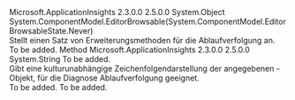 <Type Name="Extensions" FullName="Microsoft.ApplicationInsights.Extensibility.Implementation.Tracing.Extensions">
  <TypeSignature Language="C#" Value="public static class Extensions" />
  <TypeSignature Language="ILAsm" Value=".class public auto ansi abstract sealed beforefieldinit Extensions extends System.Object" />
  <TypeSignature Language="DocId" Value="T:Microsoft.ApplicationInsights.Extensibility.Implementation.Tracing.Extensions" />
  <TypeSignature Language="VB.NET" Value="Public Module Extensions" />
  <TypeSignature Language="F#" Value="type Extensions = class" />
  <AssemblyInfo>
    <AssemblyName>Microsoft.ApplicationInsights</AssemblyName>
    <AssemblyVersion>2.3.0.0</AssemblyVersion>
    <AssemblyVersion>2.5.0.0</AssemblyVersion>
  </AssemblyInfo>
  <Base>
    <BaseTypeName>System.Object</BaseTypeName>
  </Base>
  <Interfaces />
  <Attributes>
    <Attribute>
      <AttributeName>System.ComponentModel.EditorBrowsable(System.ComponentModel.EditorBrowsableState.Never)</AttributeName>
    </Attribute>
  </Attributes>
  <Docs>
    <summary>
            Stellt einen Satz von Erweiterungsmethoden für die Ablaufverfolgung an.
            </summary>
    <remarks>To be added.</remarks>
  </Docs>
  <Members>
    <Member MemberName="ToInvariantString">
      <MemberSignature Language="C#" Value="public static string ToInvariantString (this Exception exception);" />
      <MemberSignature Language="ILAsm" Value=".method public static hidebysig string ToInvariantString(class System.Exception exception) cil managed" />
      <MemberSignature Language="DocId" Value="M:Microsoft.ApplicationInsights.Extensibility.Implementation.Tracing.Extensions.ToInvariantString(System.Exception)" />
      <MemberSignature Language="F#" Value="static member ToInvariantString : Exception -&gt; string" Usage="Microsoft.ApplicationInsights.Extensibility.Implementation.Tracing.Extensions.ToInvariantString exception" />
      <MemberType>Method</MemberType>
      <AssemblyInfo>
        <AssemblyName>Microsoft.ApplicationInsights</AssemblyName>
        <AssemblyVersion>2.3.0.0</AssemblyVersion>
        <AssemblyVersion>2.5.0.0</AssemblyVersion>
      </AssemblyInfo>
      <ReturnValue>
        <ReturnType>System.String</ReturnType>
      </ReturnValue>
      <Parameters>
        <Parameter Name="exception" Type="System.Exception" RefType="this" />
      </Parameters>
      <Docs>
        <param name="exception">To be added.</param>
        <summary>
            Gibt eine kulturunabhängige Zeichenfolgendarstellung der angegebenen <paramref name="exception" /> -Objekt, für die Diagnose Ablaufverfolgung geeignet.
            </summary>
        <returns>To be added.</returns>
        <remarks>To be added.</remarks>
      </Docs>
    </Member>
  </Members>
</Type>